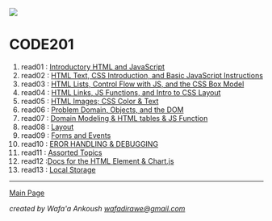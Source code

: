 ![](https://i.pinimg.com/564x/c5/96/23/c5962394563b3d8a5f8e4c5320023e17.jpg)

# CODE201

1. read01 : [Introductory HTML and JavaScript](class-01/class-01.md)
2. read02 : [HTML Text, CSS Introduction, and Basic JavaScript Instructions](class-02/class-02.md)
3. read03 : [HTML Lists, Control Flow with JS, and the CSS Box Model](class-03/class-03.md)
4. read04 : [HTML Links, JS Functions, and Intro to CSS Layout](class-04/class-04.md)
5. read05 : [HTML Images; CSS Color & Text](class-05/class-05.md)
6. read06 : [Problem Domain, Objects, and the DOM
](class-06/class-06.md)
7. read07 : [Domain Modeling & HTML tables & JS Function](class-07/class-07.md)
8. read08 : [Layout](class-08/class-08.md)
9. read09 : [Forms and Events](class-09/class-09.md)
10. read10 : [EROR HANDLING & DEBUGGING](class-10/class-10.md)
11. read11 : [Assorted Topics](class-11/class-11.md)
12. read12 :[Docs for the HTML <canvas> Element & Chart.js](class-12/class-12.md)
13. read13 : [Local Storage](class-13/class-13.md)



***

[Main Page](README.md)

*created by Wafa'a Ankoush wafadirawe@gmail.com* 